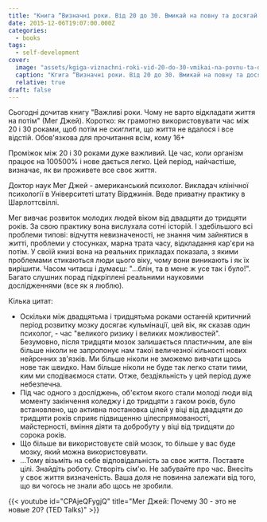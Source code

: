 ```yaml
---
title: "Книга “Визначні роки. Від 20 до 30. Вмикай на повну та досягай максимуму” - Мэг Джей"
date: 2015-12-06T19:07:00.000Z
categories:
  - books
tags:
  - self-development
cover:
  image: "assets/kgiga-viznachni-roki-vid-20-do-30-vmikai-na-povnu-ta-dosyagai-maksimumu-meg-dzhei-a214.jpg"
  caption: "Кгига “Визначні роки. Від 20 до 30. Вмикай на повну та досягай максимуму” - Мэг Джей"
  relative: true
draft: false
---
```


Сьогодні дочитав книгу "Важливі роки. Чому не варто відкладати життя на потім" (Мег Джей). Коротко: як грамотно використовувати час між 20 і 30 роками, щоб потім не скиглити, що життя не вдалося і все відстій. Обов'язкова для прочитання всім, кому 16+

Проміжок між 20 і 30 роками дуже важливий. Це час, коли організм працює на 100500% і нове дається легко. Цей період, найчастіше, визначає, як ви проживете все своє життя.

Доктор наук Мег Джей - американський психолог. Викладач клінічної психології в Університеті штату Вірджинія. Веде приватну практику в Шарлоттсвіллі.

Мег вивчає розвиток молодих людей віком від двадцяти до тридцяти років. За свою практику вона вислухала сотні історій. І здебільшого всі проблеми типові: відчуття невизначеності, не знання чим зайнятися в житті, проблеми у стосунках, марна трата часу, відкладання кар'єри на потім. У своїй книзі вона на реальних прикладах показала, з якими проблемами стикаються люди цього віку, чому вони виникають і як їх вирішити. Часом читаєш і думаєш: "...блін, та в мене ж усе так і було!". Багато слушних порад підкріплені реальними науковими дослідженнями (все як я люблю).

Кілька цитат:

- Оскільки між двадцятьма і тридцятьма роками останній критичний період розвитку мозку досягає кульмінації, цей вік, як сказав один психолог, - час "великого ризику і великих можливостей". Безумовно, після тридцяти мозок залишається пластичним, але він більше ніколи не запропонує нам такої величезної кількості нових нейронних зв'язків. Ми більше ніколи не зможемо вивчати щось нове так швидко. Нам більше ніколи не буде так легко стати тими, ким ми сподіваємося стати. Отже, бездіяльність у цей період дуже небезпечна.
- Під час одного з досліджень, об'єктом якого стали молоді люди від моменту закінчення коледжу і до тридцяти з гаком років, було встановлено, що активна постановка цілей у віці від двадцяти до тридцяти років сприяє підвищенню цілеспрямованості, майстерності, вміння діяти та добробуту у віці від тридцяти до сорока років.
- Що більше ви використовуєте свій мозок, то більше у вас буде мозку, який можна використовувати.
- ...Тому візьміть на себе відповідальність за своє життя. Поставте цілі. Знайдіть роботу. Створіть сім'ю. Не забувайте про час. Внесіть у своє життя визначеність. Ваша доля не повинна залежати від того, що ви чогось не знали або щось не зробили.

{{< youtube id="CPAjeQFygjQ" title="Мег Джей: Почему 30 - это не новые 20? (TED Talks)" >}}
